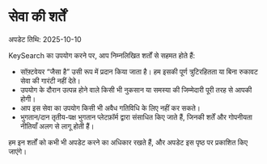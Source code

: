 # सेवा की शर्तें
अपडेट तिथि: 2025-10-10

KeySearch का उपयोग करने पर, आप निम्नलिखित शर्तों से सहमत होते हैं:

- सॉफ़्टवेयर “जैसा है” उसी रूप में प्रदान किया जाता है। हम इसकी पूर्ण त्रुटिरहितता या बिना रुकावट सेवा की गारंटी नहीं देते।  
- उपयोग के दौरान उत्पन्न होने वाले किसी भी नुकसान या समस्या की जिम्मेदारी पूरी तरह से आपकी होगी।  
- आप इस सेवा का उपयोग किसी भी अवैध गतिविधि के लिए नहीं कर सकते।  
- भुगतान/दान तृतीय-पक्ष भुगतान प्लेटफ़ॉर्म द्वारा संसाधित किए जाते हैं, जिनकी शर्तें और गोपनीयता नीतियाँ अलग से लागू होती हैं।  

हम इन शर्तों को कभी भी अपडेट करने का अधिकार रखते हैं, और अपडेट इस पृष्ठ पर प्रकाशित किए जाएंगे।